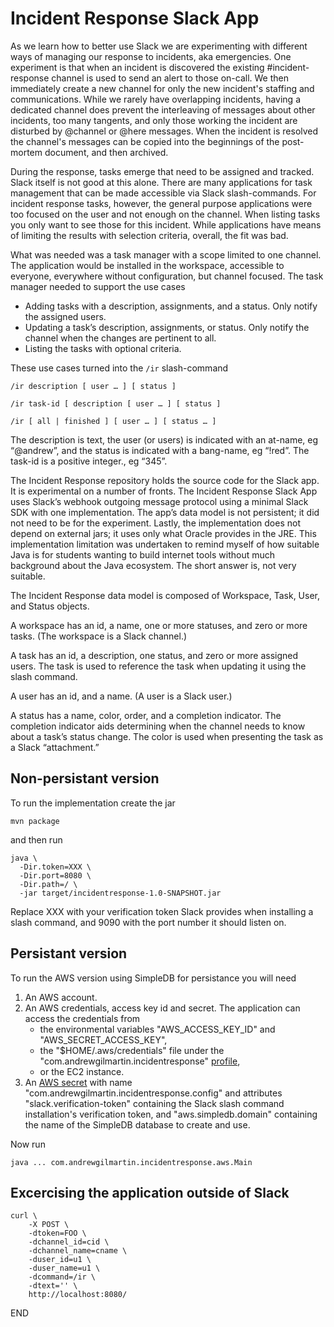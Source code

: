 # Incident Response Slack App

As we learn how to better use Slack we are experimenting with different ways of managing our response to incidents, aka emergencies. One experiment is that when an incident is discovered the existing #incident-response channel is used to send an alert to those on-call. We then immediately create a new channel for only the new incident's staffing and communications. While we rarely have overlapping incidents, having a dedicated channel does prevent the interleaving of messages about other incidents, too many tangents, and only those working the incident are disturbed by @channel or @here messages. When the incident is resolved the channel's messages can be copied into the beginnings of the post-mortem document, and then archived.

During the response, tasks emerge that need to be assigned and tracked. Slack itself is not good at this alone. There are many applications for task management that can be made accessible via Slack slash-commands. For incident response tasks, however, the general purpose applications were too focused on the user and not enough on the channel. When listing tasks you only want to see those for this incident. While applications have means of limiting the results with selection criteria, overall, the fit was bad.

What was needed was a task manager with a scope limited to one channel. The application would be installed in the workspace, accessible to everyone, everywhere without configuration, but channel focused. The task manager needed to support the use cases

* Adding tasks with a description, assignments, and a status. Only notify the assigned users.
* Updating a task’s description, assignments, or status. Only notify the channel when the changes are pertinent to all.
* Listing the tasks with optional criteria.

These use cases turned into the `/ir` slash-command

```
/ir description [ user … ] [ status ]

/ir task-id [ description [ user … ] [ status ]

/ir [ all | finished ] [ user … ] [ status … ]
```

The description is text, the user (or users) is indicated with an at-name, eg “@andrew”, and the status is indicated with a bang-name, eg “!red”. The task-id is a positive integer., eg “345”.

The Incident Response repository holds the source code for the Slack app. It is experimental on a number of fronts. The Incident Response Slack App uses Slack’s webhook outgoing message protocol using a minimal Slack SDK with one implementation. The app’s data model is not persistent; it did not need to be for the experiment. Lastly, the implementation does not depend on external jars; it uses only what Oracle provides in the JRE. This implementation limitation was undertaken to remind myself of how suitable Java is for students wanting to build internet tools without much background about the Java ecosystem. The short answer is, not very suitable.

The Incident Response data model is composed of Workspace, Task, User, and Status objects. 

A workspace has an id, a name, one or more statuses, and zero or more tasks. (The workspace is a Slack channel.) 

A task has an id, a description, one status, and zero or more assigned users. The task is used to reference the task when updating it using the slash command. 

A user has an id, and a name. (A user is a Slack user.)

A status has a name, color, order, and a completion indicator. The completion indicator aids determining when the channel needs to know about a task’s status change. The color is used when presenting the task as a Slack “attachment.”

## Non-persistant version

To run the implementation create the jar 

```
mvn package
```

and then run

```
java \
  -Dir.token=XXX \
  -Dir.port=8080 \
  -Dir.path=/ \
  -jar target/incidentresponse-1.0-SNAPSHOT.jar
```

Replace XXX with your verification token Slack provides when installing a slash command, and 9090 with the port number it should listen on.

## Persistant version

To run the AWS version using SimpleDB for persistance you will need 

1. An AWS account.
2. An AWS credentials, access key id and secret. The application can access the credentials from
    * the environmental variables "AWS_ACCESS_KEY_ID" and "AWS_SECRET_ACCESS_KEY", 
    * the "$HOME/.aws/credentials" file under the "com.andrewgilmartin.incidentresponse" [profile](https://docs.aws.amazon.com/cli/latest/userguide/cli-multiple-profiles.html),
    * or the EC2 instance.
3. An [AWS secret](https://console.aws.amazon.com/secretsmanager/home) with name 
"com.andrewgilmartin.incidentresponse.config" and attributes
"slack.verification-token" containing the Slack slash command installation's verification token, and 
"aws.simpledb.domain" containing the name of the SimpleDB database to create and use.

Now run

```
java ... com.andrewgilmartin.incidentresponse.aws.Main
```

## Excercising the application outside of Slack

```
curl \
    -X POST \
    -dtoken=FOO \
    -dchannel_id=cid \
    -dchannel_name=cname \
    -duser_id=u1 \
    -duser_name=u1 \
    -dcommand=/ir \
    -dtext='' \
    http://localhost:8080/
```

END